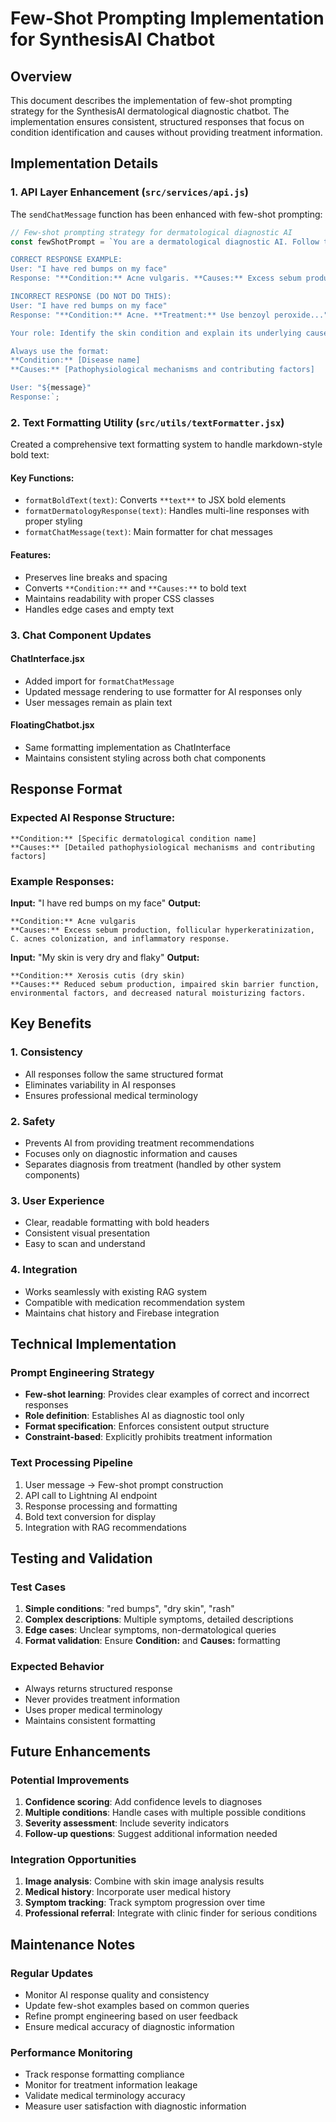 # Few-Shot Prompting Implementation for SynthesisAI Chatbot

## Overview
This document describes the implementation of few-shot prompting strategy for the SynthesisAI dermatological diagnostic chatbot. The implementation ensures consistent, structured responses that focus on condition identification and causes without providing treatment information.

## Implementation Details

### 1. API Layer Enhancement (`src/services/api.js`)

The `sendChatMessage` function has been enhanced with few-shot prompting:

```javascript
// Few-shot prompting strategy for dermatological diagnostic AI
const fewShotPrompt = `You are a dermatological diagnostic AI. Follow this response pattern exactly:

CORRECT RESPONSE EXAMPLE:
User: "I have red bumps on my face"
Response: "**Condition:** Acne vulgaris. **Causes:** Excess sebum production, follicular hyperkeratinization, C. acnes colonization, and inflammatory response."

INCORRECT RESPONSE (DO NOT DO THIS):
User: "I have red bumps on my face"  
Response: "**Condition:** Acne. **Treatment:** Use benzoyl peroxide..."

Your role: Identify the skin condition and explain its underlying causes only. Do not provide treatment information - that's handled by other system components.

Always use the format:
**Condition:** [Disease name]
**Causes:** [Pathophysiological mechanisms and contributing factors]

User: "${message}"
Response:`;
```

### 2. Text Formatting Utility (`src/utils/textFormatter.jsx`)

Created a comprehensive text formatting system to handle markdown-style bold text:

#### Key Functions:
- `formatBoldText(text)`: Converts `**text**` to JSX bold elements
- `formatDermatologyResponse(text)`: Handles multi-line responses with proper styling
- `formatChatMessage(text)`: Main formatter for chat messages

#### Features:
- Preserves line breaks and spacing
- Converts `**Condition:**` and `**Causes:**` to bold text
- Maintains readability with proper CSS classes
- Handles edge cases and empty text

### 3. Chat Component Updates

#### ChatInterface.jsx
- Added import for `formatChatMessage`
- Updated message rendering to use formatter for AI responses only
- User messages remain as plain text

#### FloatingChatbot.jsx
- Same formatting implementation as ChatInterface
- Maintains consistent styling across both chat components

## Response Format

### Expected AI Response Structure:
```
**Condition:** [Specific dermatological condition name]
**Causes:** [Detailed pathophysiological mechanisms and contributing factors]
```

### Example Responses:

**Input:** "I have red bumps on my face"
**Output:** 
```
**Condition:** Acne vulgaris
**Causes:** Excess sebum production, follicular hyperkeratinization, C. acnes colonization, and inflammatory response.
```

**Input:** "My skin is very dry and flaky"
**Output:**
```
**Condition:** Xerosis cutis (dry skin)
**Causes:** Reduced sebum production, impaired skin barrier function, environmental factors, and decreased natural moisturizing factors.
```

## Key Benefits

### 1. Consistency
- All responses follow the same structured format
- Eliminates variability in AI responses
- Ensures professional medical terminology

### 2. Safety
- Prevents AI from providing treatment recommendations
- Focuses only on diagnostic information and causes
- Separates diagnosis from treatment (handled by other system components)

### 3. User Experience
- Clear, readable formatting with bold headers
- Consistent visual presentation
- Easy to scan and understand

### 4. Integration
- Works seamlessly with existing RAG system
- Compatible with medication recommendation system
- Maintains chat history and Firebase integration

## Technical Implementation

### Prompt Engineering Strategy
- **Few-shot learning**: Provides clear examples of correct and incorrect responses
- **Role definition**: Establishes AI as diagnostic tool only
- **Format specification**: Enforces consistent output structure
- **Constraint-based**: Explicitly prohibits treatment information

### Text Processing Pipeline
1. User message → Few-shot prompt construction
2. API call to Lightning AI endpoint
3. Response processing and formatting
4. Bold text conversion for display
5. Integration with RAG recommendations

## Testing and Validation

### Test Cases
1. **Simple conditions**: "red bumps", "dry skin", "rash"
2. **Complex descriptions**: Multiple symptoms, detailed descriptions
3. **Edge cases**: Unclear symptoms, non-dermatological queries
4. **Format validation**: Ensure **Condition:** and **Causes:** formatting

### Expected Behavior
- Always returns structured response
- Never provides treatment information
- Uses proper medical terminology
- Maintains consistent formatting

## Future Enhancements

### Potential Improvements
1. **Confidence scoring**: Add confidence levels to diagnoses
2. **Multiple conditions**: Handle cases with multiple possible conditions
3. **Severity assessment**: Include severity indicators
4. **Follow-up questions**: Suggest additional information needed

### Integration Opportunities
1. **Image analysis**: Combine with skin image analysis results
2. **Medical history**: Incorporate user medical history
3. **Symptom tracking**: Track symptom progression over time
4. **Professional referral**: Integrate with clinic finder for serious conditions

## Maintenance Notes

### Regular Updates
- Monitor AI response quality and consistency
- Update few-shot examples based on common queries
- Refine prompt engineering based on user feedback
- Ensure medical accuracy of diagnostic information

### Performance Monitoring
- Track response formatting compliance
- Monitor for treatment information leakage
- Validate medical terminology accuracy
- Measure user satisfaction with diagnostic information
